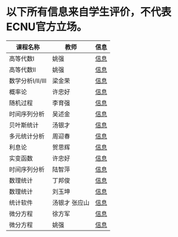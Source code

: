 # 以下所有信息来自学生评价，不代表ECNU官方立场。

| 课程名称| 教师 | 信息 |
|--------|-----|------|
| 高等代数I | 姚强 | [信息](/ECNU-Course-Info/Course/gdds1.md) |
| 高等代数II | 姚强 | [信息](/ECNU-Course-Info/Course/gdds2.md) |
| 数学分析I/II/III | 梁金荣 | [信息](/ECNU-Course-Info/Course/sxfx123.md) |
| 概率论 | 许忠好 | [信息](/ECNU-Course-Info/Course/gll.md) |
| 随机过程 | 李育强 | [信息](/ECNU-Course-Info/Course/sjgc.md) |
| 时间序列分析 | 吴述金 | [信息](/ECNU-Course-Info/Course/sjxlfx.md) |
| 贝叶斯统计 | 汤银才 | [信息](/ECNU-Course-Info/Course/bystj.md) |
| 多元统计分析 | 周迎春 | [信息](/ECNU-Course-Info/Course/dytjfx.md) |
| 利息论 | 贺思辉 | [信息](/ECNU-Course-Info/Course/lxl.md) |
| 实变函数 | 许忠好 | [信息](/ECNU-Course-Info/Course/sbhs.md) |
| 时间序列分析 | 陆智萍 | [信息](/ECNU-Course-Info/Course/sjxlfx2.md) |
| 数理统计 | 丁邦俊 | [信息](/ECNU-Course-Info/Course/sltj.md) |
| 数理统计 | 刘玉坤 | [信息](/ECNU-Course-Info/Course/sltj2.md) |
| 统计软件 | 汤银才 张应山 | [信息](/ECNU-Course-Info/Course/tjrj.md) |
| 微分方程 | 徐方军 | [信息](/ECNU-Course-Info/Course/wffc.md) |
| 微分方程 | 姚强 | [信息](/ECNU-Course-Info/Course/wffc2.md) |

<script type=text/javascript>
window.onload = function() {
  var anchorElements = document.getElementsByTagName('a');
  for (var i in anchorElements)
      anchorElements[i].href = anchorElements[i].href.replace(.md, .html)
}
</script>

